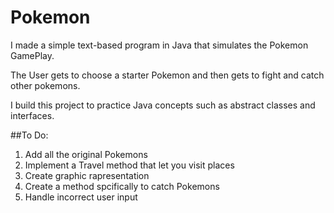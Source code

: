 # Pokemon

I made a simple text-based program in Java that simulates the Pokemon GamePlay.

The User gets to choose a starter Pokemon and then gets to fight and catch other pokemons.

I build this project to practice Java concepts such as abstract classes and interfaces.

##To Do:
1. Add all the original Pokemons
2. Implement a Travel method that let you visit places
3. Create graphic rapresentation
4. Create a method spcifically to catch Pokemons
5. Handle incorrect user input
